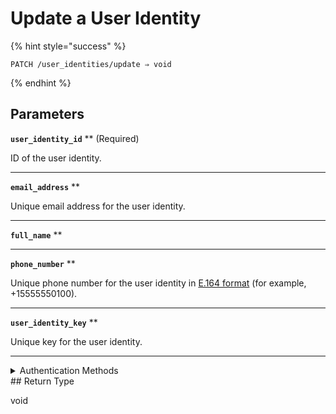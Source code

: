# Update a User Identity



{% hint style="success" %}
```
PATCH /user_identities/update ⇒ void
```
{% endhint %}

## Parameters

**`user_identity_id`** ** (Required)

ID of the user identity.

---

**`email_address`** **

Unique email address for the user identity.

---

**`full_name`** **

---

**`phone_number`** **

Unique phone number for the user identity in [E.164 format](https://www.itu.int/rec/T-REC-E.164/en) (for example, +15555550100).

---

**`user_identity_key`** **

Unique key for the user identity.

---


<details>

<summary>Authentication Methods</summary>

- API key
- Personal access token
  <br>Must also include the `seam-workspace` header in the request.
</details>
## Return Type

void

